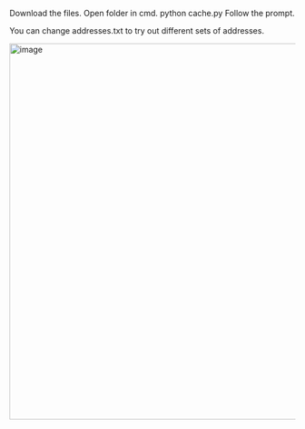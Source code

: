 Download the files.
Open folder in cmd.
python cache.py
Follow the prompt.

You can change addresses.txt to try out different sets of addresses.

<img width="662" alt="image" src="https://github.com/user-attachments/assets/40b77a68-46bd-42f2-bdc9-bbcbaa525f65">
